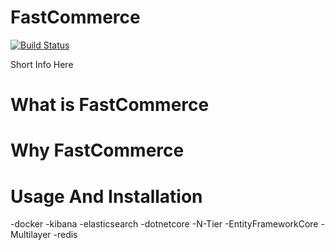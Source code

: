 # FastCommerce
[![Build Status](https://dev.azure.com/fastCom/fastCommerce/_apis/build/status/mehmetutkuk.FastCommerce?branchName=master)](https://dev.azure.com/fastCom/fastCommerce/_build/latest?definitionId=1&branchName=master)

Short Info Here

# What is FastCommerce


# Why FastCommerce

# Usage And Installation


 -docker 
 -kibana 
 -elasticsearch 
 -dotnetcore 
 -N-Tier 
 -EntityFrameworkCore 
 -Multilayer
 -redis


